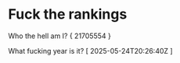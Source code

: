 # Fuck the rankings

Who the hell am I?
{ 21705554 }

What fucking year is it?
[ 2025-05-24T20:26:40Z ]
